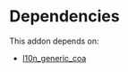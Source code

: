 # Dependencies

This addon depends on:

- [l10n_generic_coa](https://github.com/bringout/oca-ocb-l10n_americas/tree/84a4f9caddbe921b8a1235922ccdcfb00140449b/odoo-bringout-oca-ocb-l10n_generic_coa)
